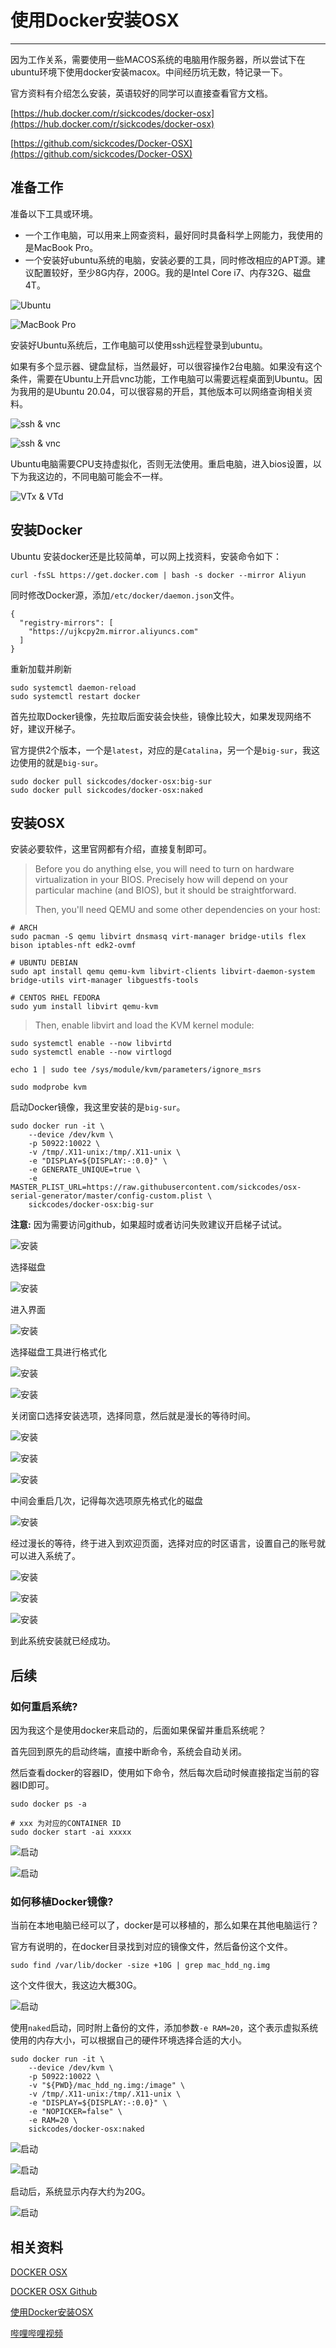 # 使用Docker安装OSX

---

因为工作关系，需要使用一些MACOS系统的电脑用作服务器，所以尝试下在ubuntu环境下使用docker安装macox。中间经历坑无数，特记录一下。

官方资料有介绍怎么安装，英语较好的同学可以直接查看官方文档。

[https://hub.docker.com/r/sickcodes/docker-osx](https://hub.docker.com/r/sickcodes/docker-osx)

[https://github.com/sickcodes/Docker-OSX](https://github.com/sickcodes/Docker-OSX)

## 准备工作

准备以下工具或环境。

* 一个工作电脑，可以用来上网查资料，最好同时具备科学上网能力，我使用的是MacBook Pro。
* 一个安装好ubuntu系统的电脑，安装必要的工具，同时修改相应的APT源。建议配置较好，至少8G内存，200G。我的是Intel Core i7、内存32G、磁盘4T。

![Ubuntu](https://github.com/LiushuiXiaoxia/docker-osx/raw/main/images/1.png)

![MacBook Pro](https://github.com/LiushuiXiaoxia/docker-osx/raw/main/images/2.png)

安装好Ubuntu系统后，工作电脑可以使用ssh远程登录到ubuntu。

如果有多个显示器、键盘鼠标，当然最好，可以很容操作2台电脑。如果没有这个条件，需要在Ubuntu上开启vnc功能，工作电脑可以需要远程桌面到Ubuntu。因为我用的是Ubuntu 20.04，可以很容易的开启，其他版本可以网络查询相关资料。

![ssh & vnc](https://github.com/LiushuiXiaoxia/docker-osx/raw/main/images/3.png)

![ssh & vnc](https://github.com/LiushuiXiaoxia/docker-osx/raw/main/images/3-1.png)

Ubuntu电脑需要CPU支持虚拟化，否则无法使用。重启电脑，进入bios设置，以下为我这边的，不同电脑可能会不一样。

![VTx & VTd](https://github.com/LiushuiXiaoxia/docker-osx/raw/main/images/4.jpg)

## 安装Docker

Ubuntu 安装docker还是比较简单，可以网上找资料，安装命令如下：

```
curl -fsSL https://get.docker.com | bash -s docker --mirror Aliyun
```

同时修改Docker源，添加`/etc/docker/daemon.json`文件。

```
{
  "registry-mirrors": [
    "https://ujkcpy2m.mirror.aliyuncs.com"
  ]
}
```

重新加载并刷新

```
sudo systemctl daemon-reload
sudo systemctl restart docker
```

首先拉取Docker镜像，先拉取后面安装会快些，镜像比较大，如果发现网络不好，建议开梯子。

官方提供2个版本，一个是`latest`，对应的是`Catalina`，另一个是`big-sur`，我这边使用的就是`big-sur`。

```
sudo docker pull sickcodes/docker-osx:big-sur
sudo docker pull sickcodes/docker-osx:naked
```

## 安装OSX

 安装必要软件，这里官网都有介绍，直接复制即可。

> Before you do anything else, you will need to turn on hardware virtualization in your BIOS. Precisely how will depend on your particular machine (and BIOS), but it should be straightforward.
>
> Then, you'll need QEMU and some other dependencies on your host:

```
# ARCH
sudo pacman -S qemu libvirt dnsmasq virt-manager bridge-utils flex bison iptables-nft edk2-ovmf

# UBUNTU DEBIAN
sudo apt install qemu qemu-kvm libvirt-clients libvirt-daemon-system bridge-utils virt-manager libguestfs-tools

# CENTOS RHEL FEDORA
sudo yum install libvirt qemu-kvm
```

> Then, enable libvirt and load the KVM kernel module:

```
sudo systemctl enable --now libvirtd
sudo systemctl enable --now virtlogd

echo 1 | sudo tee /sys/module/kvm/parameters/ignore_msrs

sudo modprobe kvm
```

启动Docker镜像，我这里安装的是`big-sur`。

```
sudo docker run -it \
    --device /dev/kvm \
    -p 50922:10022 \
    -v /tmp/.X11-unix:/tmp/.X11-unix \
    -e "DISPLAY=${DISPLAY:-:0.0}" \
    -e GENERATE_UNIQUE=true \
    -e MASTER_PLIST_URL=https://raw.githubusercontent.com/sickcodes/osx-serial-generator/master/config-custom.plist \
    sickcodes/docker-osx:big-sur
```

**注意:** 因为需要访问github，如果超时或者访问失败建议开启梯子试试。

![安装](https://github.com/LiushuiXiaoxia/docker-osx/raw/main/images/5.png)

选择磁盘

![安装](https://github.com/LiushuiXiaoxia/docker-osx/raw/main/images/6.png)

进入界面

![安装](https://github.com/LiushuiXiaoxia/docker-osx/raw/main/images/6-1.png)

选择磁盘工具进行格式化

![安装](https://github.com/LiushuiXiaoxia/docker-osx/raw/main/images/6-2.png)

![安装](https://github.com/LiushuiXiaoxia/docker-osx/raw/main/images/6-3.png)

关闭窗口选择安装选项，选择同意，然后就是漫长的等待时间。

![安装](https://github.com/LiushuiXiaoxia/docker-osx/raw/main/images/6-4.png)

![安装](https://github.com/LiushuiXiaoxia/docker-osx/raw/main/images/6-5.png)

![安装](https://github.com/LiushuiXiaoxia/docker-osx/raw/main/images/6-6.png)

中间会重启几次，记得每次选项原先格式化的磁盘

![安装](https://github.com/LiushuiXiaoxia/docker-osx/raw/main/images/7.png)

经过漫长的等待，终于进入到欢迎页面，选择对应的时区语言，设置自己的账号就可以进入系统了。

![安装](https://github.com/LiushuiXiaoxia/docker-osx/raw/main/images/7-1.png)

![安装](https://github.com/LiushuiXiaoxia/docker-osx/raw/main/images/7-2.png)

![安装](https://github.com/LiushuiXiaoxia/docker-osx/raw/main/images/7-3.png)

到此系统安装就已经成功。

## 后续

### 如何重启系统?

因为我这个是使用docker来启动的，后面如果保留并重启系统呢？

首先回到原先的启动终端，直接中断命令，系统会自动关闭。

然后查看docker的容器ID，使用如下命令，然后每次启动时候直接指定当前的容器ID即可。

```
sudo docker ps -a

# xxx 为对应的CONTAINER ID
sudo docker start -ai xxxxx
```

![启动](https://github.com/LiushuiXiaoxia/docker-osx/raw/main/images/8.png)

![启动](https://github.com/LiushuiXiaoxia/docker-osx/raw/main/images/8-1.png)

### 如何移植Docker镜像?

当前在本地电脑已经可以了，docker是可以移植的，那么如果在其他电脑运行？

官方有说明的，在docker目录找到对应的镜像文件，然后备份这个文件。

```
sudo find /var/lib/docker -size +10G | grep mac_hdd_ng.img
```

这个文件很大，我这边大概30G。

![启动](https://github.com/LiushuiXiaoxia/docker-osx/raw/main/images/9.png)

使用`naked`启动，同时附上备份的文件，添加参数`-e RAM=20`，这个表示虚拟系统使用的内存大小，可以根据自己的硬件环境选择合适的大小。

```
sudo docker run -it \
    --device /dev/kvm \
    -p 50922:10022 \
    -v "${PWD}/mac_hdd_ng.img:/image" \
    -v /tmp/.X11-unix:/tmp/.X11-unix \
    -e "DISPLAY=${DISPLAY:-:0.0}" \
    -e "NOPICKER=false" \
    -e RAM=20 \
    sickcodes/docker-osx:naked
```

![启动](https://github.com/LiushuiXiaoxia/docker-osx/raw/main/images/9-2.png)

![启动](https://github.com/LiushuiXiaoxia/docker-osx/raw/main/images/9-3.png)

启动后，系统显示内存大约为20G。

![启动](https://github.com/LiushuiXiaoxia/docker-osx/raw/main/images/9-4.png)

## 相关资料

[DOCKER OSX](https://hub.docker.com/r/sickcodes/docker-osx)

[DOCKER OSX Github](https://github.com/sickcodes/Docker-OSX)

[使用Docker安装OSX](https://github.com/LiushuiXiaoxia/docker-osx)

[哔哩哔哩视频](https://www.bilibili.com/video/BV1W64y1B7TP)

